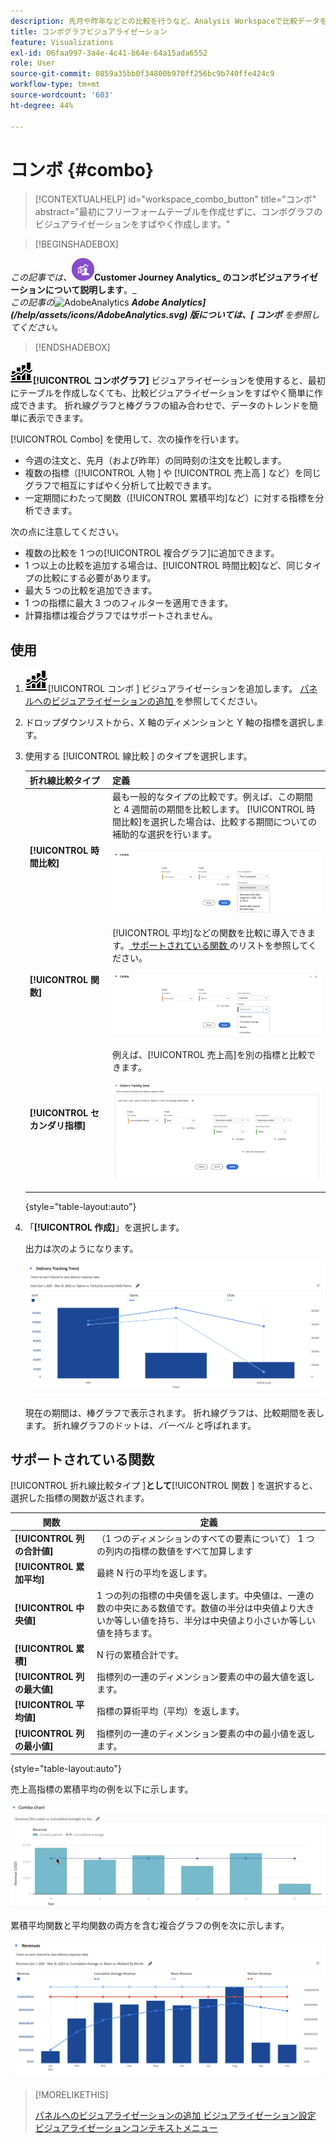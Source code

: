 ```yaml
---
description: 先月や昨年などとの比較を行うなど、Analysis Workspaceで比較データを簡単に視覚化します。
title: コンボグラフビジュアライゼーション
feature: Visualizations
exl-id: 06faa997-3a4e-4c41-b64e-64a15ada6552
role: User
source-git-commit: 0859a35bb0f34800b970ff256bc9b740ffe424c9
workflow-type: tm+mt
source-wordcount: '603'
ht-degree: 44%

---
```


# コンボ {#combo}

<!-- markdownlint-disable MD034 -->

>[!CONTEXTUALHELP]
>id="workspace_combo_button"
>title="コンボ"
>abstract="最初にフリーフォームテーブルを作成せずに、コンボグラフのビジュアライゼーションをすばやく作成します。"

<!-- markdownlint-enable MD034 -->


>[!BEGINSHADEBOX]

_この記事では、![CustomerJourneyAnalytics](/help/assets/icons/CustomerJourneyAnalytics.svg)_**Customer Journey Analytics_ のコンボビジュアライゼーションについて説明します**。_<br/>_この記事の_![ AdobeAnalytics](https://experienceleague.adobe.com/en/docs/analytics/analyze/analysis-workspace/visualizations/combo-charts) _**Adobe Analytics](/help/assets/icons/AdobeAnalytics.svg) 版については、[ コンボ** を参照してください。_

>[!ENDSHADEBOX]


![ コンボグラフ ](/help/assets/icons/ComboChart.svg)**[!UICONTROL コンボグラフ]** ビジュアライゼーションを使用すると、最初にテーブルを作成しなくても、比較ビジュアライゼーションをすばやく簡単に作成できます。 折れ線グラフと棒グラフの組み合わせで、データのトレンドを簡単に表示できます。

[!UICONTROL Combo] を使用して、次の操作を行います。

* 今週の注文と、先月（および昨年）の同時刻の注文を比較します。
* 複数の指標（[!UICONTROL  人物 ] や [!UICONTROL  売上高 ] など）を同じグラフで相互にすばやく分析して比較できます。
* 一定期間にわたって関数（[!UICONTROL 累積平均]など）に対する指標を分析できます。

次の点に注意してください。

* 複数の比較を 1 つの[!UICONTROL 複合グラフ]に追加できます。
* 1 つ以上の比較を追加する場合は、[!UICONTROL 時間比較]など、同じタイプの比較にする必要があります。
* 最大 5 つの比較を追加できます。
* 1 つの指標に最大 3 つのフィルターを適用できます。
* 計算指標は複合グラフではサポートされません。

## 使用

1. ![ コメント ](/help/assets/icons/ComboChart.svg)[!UICONTROL  コンボ ] ビジュアライゼーションを追加します。 [ パネルへのビジュアライゼーションの追加 ](freeform-analysis-visualizations.md#add-visualizations-to-a-panel) を参照してください。

1. ドロップダウンリストから、X 軸のディメンションと Y 軸の指標を選択します。

1. 使用する [!UICONTROL  線比較 ] のタイプを選択します。

   | 折れ線比較タイプ | 定義 |
   | --- | --- |
   | **[!UICONTROL 時間比較]** | 最も一般的なタイプの比較です。例えば、この期間と 4 週間前の期間を比較します。 [!UICONTROL 時間比較]を選択した場合は、比較する期間についての補助的な選択を行います。<p>![ 選択された期間と期間のセカンダリ選択フィールドとの比較。](assets/combo-time-period.png) |
   | **[!UICONTROL 関数]** | [!UICONTROL 平均]などの関数を比較に導入できます。[ サポートされている関数 ](#supported-functions) のリストを参照してください。<p>![ 選択された関数と使用可能なサポートされている関数のリストを示すリネ比較ドロップダウンメニュー。](assets/combo-functions.png) |
   | **[!UICONTROL セカンダリ指標]** | 例えば、[!UICONTROL 売上高]を別の指標と比較できます。<p>![2 つの指標を比較した複合グラフ。](assets/combo-2metrics-settings.png) |

   {style="table-layout:auto"}

1. 「**[!UICONTROL 作成]**」を選択します。

   出力は次のようになります。

   ![ 現在の期間を棒グラフで示し、比較期間を折れ線グラフで示す複合グラフ ](assets/combo-output.png)

   現在の期間は、棒グラフで表示されます。 折れ線グラフは、比較期間を表します。 折れ線グラフのドットは、*バーベル* と呼ばれます。

## サポートされている関数

[!UICONTROL  折れ線比較タイプ ]**として**[!UICONTROL  関数 ] を選択すると、選択した指標の関数が返されます。

| 関数 | 定義 |
| --- | --- |
| **[!UICONTROL 列の合計値]** | （1 つのディメンションのすべての要素について） 1 つの列内の指標の数値をすべて加算します |
| **[!UICONTROL 累加平均]** | 最終 N 行の平均を返します。 |
| **[!UICONTROL 中央値]** | 1 つの列の指標の中央値を返します。中央値は、一連の数の中央にある数値です。数値の半分は中央値より大きいか等しい値を持ち、半分は中央値より小さいか等しい値を持ちます。 |
| **[!UICONTROL 累積]** | N 行の累積合計です。 |
| **[!UICONTROL 列の最大値]** | 指標列の一連のディメンション要素の中の最大値を返します。 |
| **[!UICONTROL 平均値]** | 指標の算術平均（平均）を返します。 |
| **[!UICONTROL 列の最小値]** | 指標列の一連のディメンション要素の中の最小値を返します。 |

{style="table-layout:auto"}

売上高指標の累積平均の例を以下に示します。

![ 累積平均を示すコンボグラフ ](assets/combo-cumul-avg.png)

累積平均関数と平均関数の両方を含む複合グラフの例を次に示します。

![ 累積平均関数と平均関数の両方を表示する複合グラフ。](assets/combo-three-functions.png)

>[!MORELIKETHIS]
>
>[ パネルへのビジュアライゼーションの追加 ](/help/analysis-workspace/visualizations/freeform-analysis-visualizations.md#add-visualizations-to-a-panel)
>[ビジュアライゼーション設定 ](/help/analysis-workspace/visualizations/freeform-analysis-visualizations.md#settings)
>[ビジュアライゼーションコンテキストメニュー ](/help/analysis-workspace/visualizations/freeform-analysis-visualizations.md#context-menu)
>